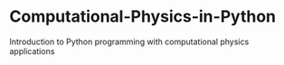 # Computational-Physics-in-Python
Introduction to Python programming with computational physics applications
